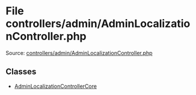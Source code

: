 File controllers/admin/AdminLocalizationController.php
=========
Source: [controllers/admin/AdminLocalizationController.php](https://github.com/PrestaShop/PrestaShop/blob/1.6.1.1/controllers/admin/AdminLocalizationController.php)


Classes
-------

* [AdminLocalizationControllerCore](class.AdminLocalizationControllerCore.md)

